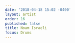 ```yaml
---
date: '2018-04-18 15:02 -0400'
layout: artist
order: 16
published: false
title: Noam Israeli
focus: Drums
---
```


